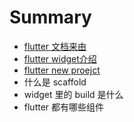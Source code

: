 # Summary

* [flutter 文档来由](README.md)
* [flutter widget介绍](chapter1.md)
* [flutter new proejct](flutter-new-proejct.md)
* 什么是 scaffold
* widget 里的 build 是什么
* flutter 都有哪些组件

